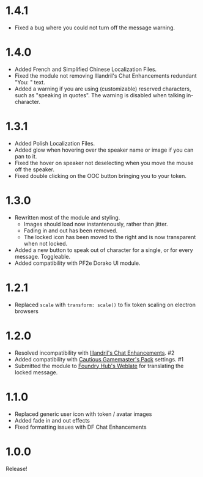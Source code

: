 # 1.4.1
- Fixed a bug where you could not turn off the message warning.

# 1.4.0
- Added French and Simplified Chinese Localization Files.
- Fixed the module not removing Illandril's Chat Enhancements redundant "You: <Name>" text.
- Added a warning if you are using (customizable) reserved characters, such as "speaking in quotes". The warning is disabled when talking in-character.

# 1.3.1
- Added Polish Localization Files.
- Added glow when hovering over the speaker name or image if you can pan to it.
- Fixed the hover on speaker not deselecting when you move the mouse off the speaker.
- Fixed double clicking on the OOC button bringing you to your token.

# 1.3.0
- Rewritten most of the module and styling.
    - Images should load now instantenously, rather than jitter.
    - Fading in and out has been removed.
    - The locked icon has been moved to the right and is now transparent when not locked.
- Added a new button to speak out of character for a single, or for every message. Toggleable.
- Added compatibility with PF2e Dorako UI module.

# 1.2.1
- Replaced `scale` with `transform: scale()` to fix token scaling on electron browsers

# 1.2.0
- Resolved incompatibility with [Illandril's Chat Enhancements](https://github.com/illandril/FoundryVTT-chat-enhancements). #2
- Added compatibility with [Cautious Gamemaster's Pack](https://github.com/cs96and/FoundryVTT-CGMP) settings. #1
- Submitted the module to [Foundry Hub's Weblate](https://foundry-hub.github.io/weblate/getting-started/) for translating the locked message.

# 1.1.0
- Replaced generic user icon with token / avatar images
- Added fade in and out effects
- Fixed formatting issues with DF Chat Enhancements

# 1.0.0
Release!
